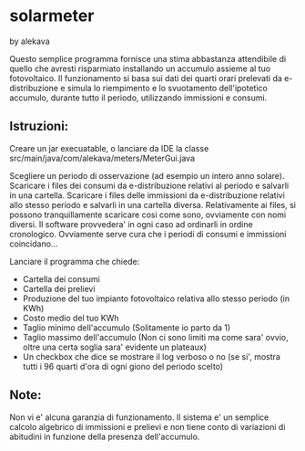 # solarmeter
by alekava

Questo semplice programma fornisce una stima abbastanza attendibile di quello che avresti risparmiato installando un accumulo assieme al tuo fotovoltaico.
Il funzionamento si basa sui dati dei quarti orari prelevati da e-distribuzione e simula lo riempimento e lo svuotamento dell'ipotetico accumulo, durante tutto il periodo, utilizzando immissioni e consumi. 

## Istruzioni:

Creare un jar execuatable, o lanciare da IDE la classe src/main/java/com/alekava/meters/MeterGui.java

Scegliere un periodo di osservazione (ad esempio un intero anno solare).
Scaricare i files dei consumi da e-distribuzione relativi al periodo e salvarli in una cartella.
Scaricare i files delle immissioni da e-distribuzione relativi allo stesso periodo e salvarli in una cartella diversa.
Relativamente ai files, si possono tranquillamente scaricare cosi come sono, ovviamente con nomi diversi. Il software provvedera' in ogni caso ad ordinarli in ordine cronologico.
Ovviamente serve cura che i periodi di consumi e immissioni coincidano...

Lanciare il programma che chiede:

- Cartella dei consumi
- Cartella dei prelievi
- Produzione del tuo impianto fotovoltaico relativa allo stesso periodo (in KWh)
- Costo medio del tuo KWh
- Taglio minimo dell'accumulo (Solitamente io parto da 1)
- Taglio massimo dell'accumulo (Non ci sono limiti ma come sara' ovvio, oltre una certa soglia sara' evidente un plateaux)
- Un checkbox che dice se mostrare il log verboso o no (se si', mostra tutti i 96 quarti d'ora di ogni giono del periodo scelto)
  
## Note:
Non vi e' alcuna garanzia di funzionamento. Il sistema e' un semplice calcolo algebrico di immissioni e prelievi e non tiene conto di variazioni di abitudini in funzione della presenza dell'accumulo.


